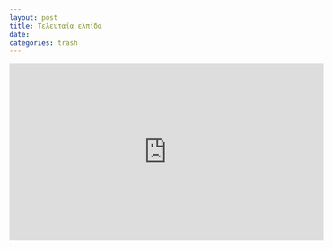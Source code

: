 ```yaml
---
layout: post
title: Τελευταία ελπίδα
date: 
categories: trash
---
```


<div class="youtube-embed-container">
	<iframe width="560" height="315" src="https://www.youtube.com/embed/WsZwrk5meJg" title="YouTube video player" frameborder="0" allow="accelerometer; autoplay; clipboard-write; encrypted-media; gyroscope; picture-in-picture" allowfullscreen></iframe>
</div>